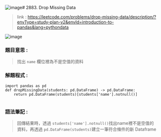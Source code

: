 ![image](https://github.com/Ricky7737/DataAnalysisAndLearning/assets/58324475/8cf09a2c-ca69-49df-adc6-a7ba06d9e760)# 2883. Drop Missing Data
> link : https://leetcode.com/problems/drop-missing-data/description/?envType=study-plan-v2&envId=introduction-to-pandas&lang=pythondata

![image](https://github.com/Ricky7737/DataAnalysisAndLearning/assets/58324475/d70e6269-2a2e-4b72-8e0e-954b60c3e0e3)

### 題目意思 :
> 找出 ```name``` 欄位裡為不是空值的資料  
### 解題程式 :
```
import pandas as pd
def dropMissingData(students: pd.DataFrame) -> pd.DataFrame:
    return pd.DataFrame(students)[students['name'].notnull()]
    
```
### 語法筆記 :
> 回傳結果時，透過 ```students['name'].notnull()```找出name裡不是空值的資料，再透過 ```pd.DataFrame(students)```建立一筆符合條件的新 Dataframe 

